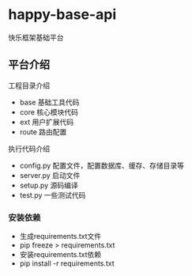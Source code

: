 # happy-base-api
快乐框架基础平台

## 平台介绍

工程目录介绍
- base 基础工具代码
- core 核心模块代码
- ext 用户扩展代码
- route 路由配置

执行代码介绍
- config.py 配置文件，配置数据库、缓存、存储目录等
- server.py 启动文件
- setup.py 源码编译
- test.py 一些测试代码


### 安装依赖
- 生成requirements.txt文件
- pip freeze > requirements.txt
- 安装requirements.txt依赖
- pip install -r requirements.txt